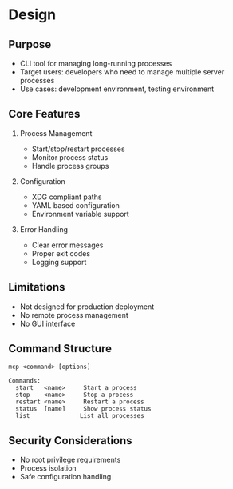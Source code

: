 # Design

## Purpose
- CLI tool for managing long-running processes
- Target users: developers who need to manage multiple server processes
- Use cases: development environment, testing environment

## Core Features
1. Process Management
   - Start/stop/restart processes
   - Monitor process status
   - Handle process groups

2. Configuration
   - XDG compliant paths
   - YAML based configuration
   - Environment variable support

3. Error Handling
   - Clear error messages
   - Proper exit codes
   - Logging support

## Limitations
- Not designed for production deployment
- No remote process management
- No GUI interface

## Command Structure
```
mcp <command> [options]

Commands:
  start   <name>     Start a process
  stop    <name>     Stop a process
  restart <name>     Restart a process
  status  [name]     Show process status
  list              List all processes
```

## Security Considerations
- No root privilege requirements
- Process isolation
- Safe configuration handling 